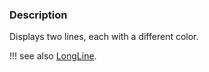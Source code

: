 ### Description

Displays two lines, each with a different color.

!!! see also
    [LongLine](/Python/GeometricObjects/LongLine).
